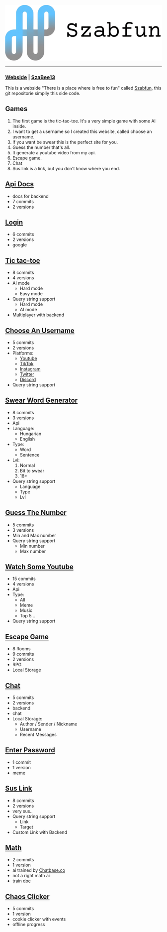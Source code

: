 
![Szabfun logo](img/logo-wide.png)

--------------------------------------------------------------------------------
### [Webside](https://szabfun.pages.dev) | [SzaBee13](https://szabfun.pages.dev/szabee13)
This is a webside "There is a place where is free to fun" called [Szabfun](https://szabfun.pages.dev), this git repositorie simplly this side code.

## Games
1. The first game is the tic-tac-toe. It's a very simple game with some AI inside.
2. I want to get a username so I created this website, called choose an username.
3. If you want be swear this is the perfect site for you.
4. Guess the number that's all.
5. It generate a youtube video from my api.
6. Escape game.
7. Chat
8. Sus link is a link, but you don't know where you end.

## [Api Docs](https://szabfun.pages.dev/docs/)
- docs for backend
- 7 commits
- 2 versions

## [Login](https://szabfun.pages.dev/login/)
- 6 commits
- 2 versions
- google

## [Tic tac-toe](https://szabfun.pages.dev/tic-tac-toe/)
- 8 commits
- 4 versions
- AI mode
  - Hard mode
  - Easy mode   
- Query string support
  - Hard mode
  - AI mode
- Multiplayer with backend

## [Choose An Username](https://szabfun.pages.dev/choose-an-username/)
- 5 commits
- 2 versions
- Platforms:
  - [Youtube](https://www.youtube.com)
  - [TikTok](https://www.tiktok.com)
  - [Instagram](https://www.instagram.com)
  - [Twitter](https://x.com)
  - [Discord](https://discord.com)
- Query string support

## [Swear Word Generator](https://szabfun.pages.dev/swear-word-generator/?lang=en&type=word&lvl=1)
- 8 commits
- 3 versions
- Api
- Language:
  - Hungarian
  - English
- Type:
  - Word
  - Sentence
- Lvl:
  1. Normal
  2. Bit to swear
  3. 18+
- Query string support
  - Language
  - Type
  - Lvl

## [Guess The Number](https://szabfun.pages.dev/guess-the-number/)
- 5 commits
- 3 versions
- Min and Max number
- Query string support
  - Min number
  - Max number

## [Watch Some Youtube](https://szabfun.pages.dev/watch-some-youtube/)
- 15 commits
- 4 versions
- Api
- Type:
  - All
  - Meme
  - Music
  - Top 5...
- Query string support

## [Escape Game](https://szabfun.pages.dev/escape-game/)
- 8 Rooms
- 9 commits
- 2 versions
- RPG
- Local Storage

## [Chat](https://szabfun.pages.dev/chat/)
- 5 commits
- 2 versions
- backend
- chat
- Local Storage:
  - Author / Sender / Nickname
  - Username
  - Recent Messages

## [Enter Password](https://szabfun.pages.dev/enter-password)
- 1 commit
- 1 version
- meme

## [Sus Link](https://szabfun.pages.dev/sus-link)
- 8 commits
- 2 versions
- very sus..
- Query string support
  - Link
  - Target
- Custom Link with Backend

## [Math](https://szabfun.pages.dev/math)
- 2 commits
- 1 version
- ai trained by [Chatbase.co](https://chatbase.co)
- not a right math ai
- train [doc](./math/math.ai.txt)

## [Chaos Clicker](https://szabfun.pages.dev/shaking-hands)
- 5 commits
- 1 version
- cookie clicker with events
- offline progress